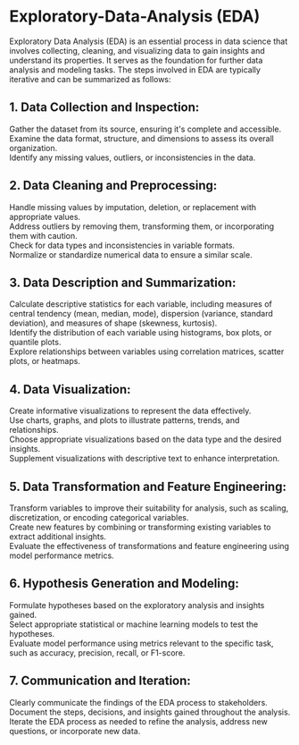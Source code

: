 # Exploratory-Data-Analysis (EDA)
Exploratory Data Analysis (EDA) is an essential process in data science that involves collecting, cleaning, and visualizing data to gain insights and understand its properties. It serves as the foundation for further data analysis and modeling tasks. The steps involved in EDA are typically iterative and can be summarized as follows:

## 1. Data Collection and Inspection:

Gather the dataset from its source, ensuring it's complete and accessible.
<br/>Examine the data format, structure, and dimensions to assess its overall organization.
<br/>Identify any missing values, outliers, or inconsistencies in the data.

## 2. Data Cleaning and Preprocessing:

Handle missing values by imputation, deletion, or replacement with appropriate values.
<br/>Address outliers by removing them, transforming them, or incorporating them with caution.
<br/>Check for data types and inconsistencies in variable formats.
<br/>Normalize or standardize numerical data to ensure a similar scale.

## 3. Data Description and Summarization:

Calculate descriptive statistics for each variable, including measures of central tendency (mean, median, mode), dispersion (variance, standard deviation), and measures of shape (skewness, kurtosis).
<br/>Identify the distribution of each variable using histograms, box plots, or quantile plots.
<br/>Explore relationships between variables using correlation matrices, scatter plots, or heatmaps.

## 4. Data Visualization:

Create informative visualizations to represent the data effectively.
<br/>Use charts, graphs, and plots to illustrate patterns, trends, and relationships.
<br/>Choose appropriate visualizations based on the data type and the desired insights.
<br/>Supplement visualizations with descriptive text to enhance interpretation.

## 5. Data Transformation and Feature Engineering:

Transform variables to improve their suitability for analysis, such as scaling, discretization, or encoding categorical variables.
<br/>Create new features by combining or transforming existing variables to extract additional insights.
<br/>Evaluate the effectiveness of transformations and feature engineering using model performance metrics.

## 6. Hypothesis Generation and Modeling:

Formulate hypotheses based on the exploratory analysis and insights gained.
<br/>Select appropriate statistical or machine learning models to test the hypotheses.
<br/>Evaluate model performance using metrics relevant to the specific task, such as accuracy, precision, recall, or F1-score.

## 7. Communication and Iteration:

Clearly communicate the findings of the EDA process to stakeholders.
<br/>Document the steps, decisions, and insights gained throughout the analysis.
<br/>Iterate the EDA process as needed to refine the analysis, address new questions, or incorporate new data.
